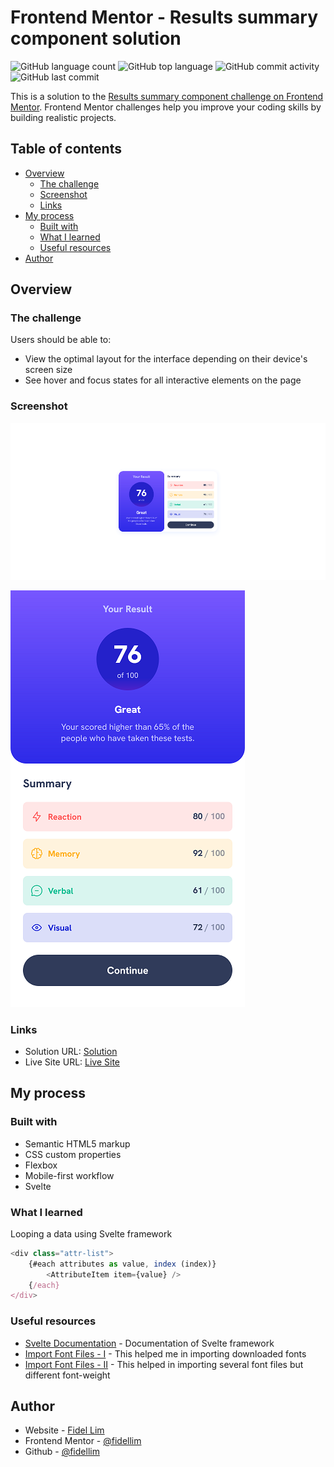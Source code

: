 # Frontend Mentor - Results summary component solution

![GitHub language count](https://img.shields.io/github/languages/count/fidellim/Result-Summary-Component-FEM)
![GitHub top language](https://img.shields.io/github/languages/top/fidellim/Result-Summary-Component-FEM)
![GitHub commit activity](https://img.shields.io/github/commit-activity/w/fidellim/Result-Summary-Component-FEM)
![GitHub last commit](https://img.shields.io/github/last-commit/fidellim/Result-Summary-Component-FEM)

This is a solution to the [Results summary component challenge on Frontend Mentor](https://www.frontendmentor.io/challenges/results-summary-component-CE_K6s0maV). Frontend Mentor challenges help you improve your coding skills by building realistic projects. 

## Table of contents

- [Overview](#overview)
  - [The challenge](#the-challenge)
  - [Screenshot](#screenshot)
  - [Links](#links)
- [My process](#my-process)
  - [Built with](#built-with)
  - [What I learned](#what-i-learned)
  - [Useful resources](#useful-resources)
- [Author](#author)

## Overview

### The challenge

Users should be able to:

- View the optimal layout for the interface depending on their device's screen size
- See hover and focus states for all interactive elements on the page

### Screenshot

![Desktop Solution](./images/desktop_solution.png)

![Mobile Solution](./images/mobile_solution.png)

### Links

- Solution URL: [Solution](https://github.com/fidellim/Result-Summary-Component-FEM)
- Live Site URL: [Live Site](https://result-summary-component-fem-fidellim.netlify.app/)

## My process

### Built with

- Semantic HTML5 markup
- CSS custom properties
- Flexbox
- Mobile-first workflow
- Svelte

### What I learned

Looping a data using Svelte framework

```js
<div class="attr-list">
    {#each attributes as value, index (index)}
        <AttributeItem item={value} />
    {/each}
</div>
```

### Useful resources

- [Svelte Documentation](https://svelte.dev/docs) - Documentation of Svelte framework
- [Import Font Files - I](https://www.pagecloud.com/blog/how-to-add-custom-fonts-to-any-website) - This helped me in importing downloaded fonts
- [Import Font Files - II](https://stackoverflow.com/questions/28279989/multiple-font-weights-one-font-face-query) - This helped in importing several font files but different font-weight

## Author

- Website - [Fidel Lim](https://fidellim-portfolio.netlify.app/)
- Frontend Mentor - [@fidellim](https://www.frontendmentor.io/profile/fidellim)
- Github - [@fidellim](https://github.com/fidellim)

